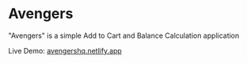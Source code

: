 # Avengers

"Avengers" is a simple Add to Cart and Balance Calculation application

Live Demo: [avengershq.netlify.app](https://avengershq.netlify.app)

